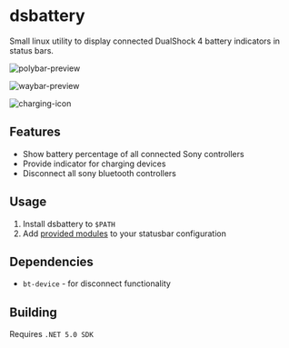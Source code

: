 # dsbattery
Small linux utility to display connected DualShock 4 battery indicators in status bars.

![polybar-preview](https://i.imgur.com/9r9o1hP.png)

![waybar-preview](https://i.imgur.com/GXa37M9.png)

![charging-icon](https://i.imgur.com/62s66R7.png)

## Features

* Show battery percentage of all connected Sony controllers
* Provide indicator for charging devices
* Disconnect all sony bluetooth controllers

## Usage

1. Install dsbattery to `$PATH`
2. Add [provided modules](./modules/) to your statusbar configuration

## Dependencies

* `bt-device` - for disconnect functionality

## Building

Requires `.NET 5.0 SDK`

